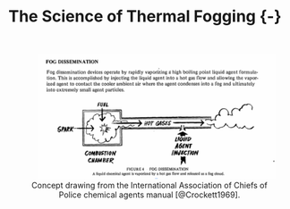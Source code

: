 # The Science of Thermal Fogging {-}


<br>
<div style="text-align: center;">
  <figure>
    <img src="img/Crockett1969.png" width="500" alt="B/W image drawing with text from an old white paper book. The text says FOG DISSEMINATION at the top then a paragraph with `Fog dissemination devices operate by rapidly vaporizing a high boiling point liquid agent formulation. This is accomplished by injecting the liquid agent into a hot gas flow and allowing the vaporized agent to contact the cooler ambient air where the agent condenses into a fog and ultimately into extremely small agent particles.` In the middle is the drawing with a square on the left with a long rectangle coming out of it to the right with a cloud out the further end of the rectangle. There are bits of text around it, pointing to the box it says `FUEL`, `SPARK`, and `COMBUSTION CHAMBER`. in the middle of the rectange it says `HOT GASES` in the middle of arrows pointing out towards the cloud. Along the rectangle another injection area is noted for `Liquid Agent Injection` Text on the bottom says `FIGURE 4. FOG DISSEMINATION. A liquid chemical agent is vaporized by a hot gas flow and released as a fog cloud`." style="margin: 0 1em 0 1em" />
    <figcaption>
      Concept drawing from the International Association of Chiefs of Police chemical agents manual [@Crockett1969].
    </figcaption>
  </figure>
</div>
<br>
